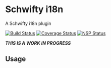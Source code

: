 # Schwifty i18n

A Schwifty i18n plugin

[![Build Status](https://travis-ci.org/PixulHQ/schwifty-i18n.svg?branch=master)](https://travis-ci.org/PixulHQ/schwifty-i18n) [![Coverage Status](https://coveralls.io/repos/github/PixulHQ/schwifty-i18n/badge.svg?branch=master)](https://coveralls.io/github/PixulHQ/schwifty-i18n?branch=master) [![NSP Status](https://nodesecurity.io/orgs/pixulhq/projects/ed277a5f-854b-40f1-8935-e87a94d0f87f/badge)](https://nodesecurity.io/orgs/pixulhq/projects/ed277a5f-854b-40f1-8935-e87a94d0f87f)


***THIS IS A WORK IN PROGRESS***

## Usage

